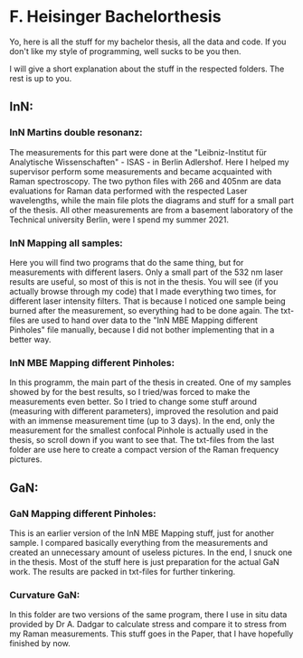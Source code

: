 # F. Heisinger Bachelorthesis 
Yo, here is all the stuff for my bachelor thesis, all the data and code. If you don't like my style of programming, well sucks to be you then.

I will give a short explanation about the stuff in the respected folders. The rest is up to you.


## InN:
### InN Martins double resonanz:
The measurements for this part were done at the "Leibniz-Institut für Analytische Wissenschaften" - ISAS - in Berlin Adlershof. Here I helped my supervisor perform some measurements and became acquainted with Raman spectroscopy. The two python files with 266 and 405nm are data evaluations for Raman data performed with the respected Laser wavelengths, while the main file plots the diagrams and stuff for a small part of the thesis. All other measurements are from a basement laboratory of the Technical university Berlin, were I spend my summer 2021.


### InN Mapping all samples:
Here you will find two programs that do the same thing, but for measurements with different lasers. Only a small part of the  532 nm laser results are useful, so most of this is not in the thesis. You will see (if you actually browse through my code) that I made everything two times, for different laser intensity filters. That is because I noticed one sample being burned after the measurement, so everything had to be done again.
The txt-files are used to hand over data to the "InN MBE Mapping different Pinholes" file manually, because I did not bother implementing that in a better way.

### InN MBE Mapping different Pinholes:
In this programm, the main part of the thesis in created. 
One of my samples showed by for the best results, so I tried/was forced to make the measurements even better. So I tried to change some stuff around (measuring with different parameters), improved the resolution and paid with an immense measurement time (up to 3 days). In the end, only the measurement for the smallest confocal Pinhole is actually used in the thesis, so scroll down if you want to see that. The txt-files from the last folder are use here to create a compact version of the Raman frequency pictures.

## GaN:
### GaN Mapping different Pinholes:
This is an earlier version of the InN MBE Mapping stuff, just for another sample. I compared basically everything from the measurements and created an unnecessary amount of useless pictures. In the end, I snuck one in the thesis. Most of the stuff here is just preparation for the actual GaN work. The results are packed in txt-files for further tinkering.

### Curvature GaN:
In this folder are two versions of the same program, there I use in situ data provided by Dr A. Dadgar to calculate stress and compare it to stress from my Raman measurements. 
This stuff goes in the Paper, that I have hopefully finished by now. 
